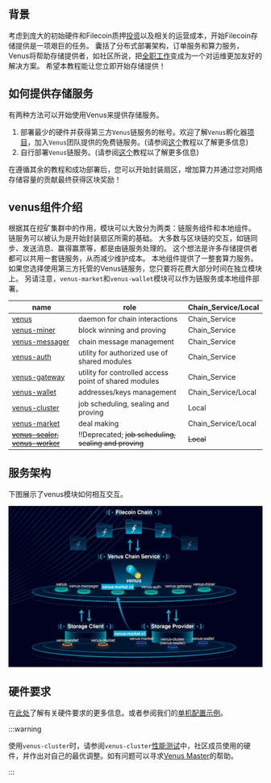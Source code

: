 ## 背景

考虑到庞大的初始硬件和Filecoin质押[投资](https://filscan.io/calculator)以及相关的运营成本，开始Filecoin存储提供是一项艰巨的任务。 囊括了分布式部署架构，订单服务和算力服务，Venus将帮助存储提供者，如社区所说，把[全职工作](https://filecoinproject.slack.com/archives/CEGN061C5/p1610810730117900?thread_ts=1610809298.116800&cid=CEGN061C5)变成为一个对运维更加友好的解决方案。 希望本教程能让您立即开始存储提供！

## 如何提供存储服务

有两种方法可以开始使用Venus来提供存储服务。

1. 部署最少的硬件并获得第三方`Venus`链服务的帐号。欢迎了解`Venus`孵化器[项目](https://venushub.io/zh/incubator/)，加入`Venus`团队提供的免费链服务。(请参阅[这个](join-a-cs.md)教程以了解更多信息)
2. 自行部署`Venus`链服务。(请参阅[这个](deploy-a-cs.md)教程以了解更多信息)

在遵循其余的教程和成功部署后，您可以开始封装扇区，增加算力并通过您对网络存储容量的贡献最终获得区块奖励！

## venus组件介绍

根据其在挖矿集群中的作用，模块可以大致分为两类：链服务组件和本地组件。 链服务可以被认为是开始封装扇区所需的基础。 大多数与区块链的交互，如链同步、发送消息、赢得赢票等，都是由链服务处理的。 这个想法是许多存储提供者都可以共用一套链服务，从而减少维护成本。 本地组件提供了一整套算力服务。如果您选择使用第三方托管的Venus链服务，您只要将花费大部分时间在独立模块上。 另请注意，`venus-market`和`venus-wallet`模块可以作为链服务或本地组件部署。

| name                                                         | role                                                  | Chain_Service/Local |
| ------------------------------------------------------------ | ----------------------------------------------------- | ------------------ |
| [venus](https://github.com/filecoin-project/venus)           | daemon for chain interactions                         | Chain_Service             |
| [venus-miner](https://github.com/filecoin-project/venus-miner) | block winning and proving                             | Chain_Service             |
| [venus-messager](https://github.com/filecoin-project/venus-messager) | chain message management                              | Chain_Service             |
| [venus-auth](https://github.com/filecoin-project/venus-auth) | utility for authorized use of shared modules          | Chain_Service             |
| [venus-gateway](https://github.com/ipfs-force-community/venus-gateway) | utility for controlled access point of shared modules | Chain_Service             |
| [venus-wallet](https://github.com/filecoin-project/venus-wallet) | addresses/keys management                             | Chain_Service/Local |
| [venus-cluster](https://github.com/ipfs-force-community/venus-cluster) | job scheduling, sealing and proving                   | Local        |
| [venus-market](https://github.com/filecoin-project/venus-market) | deal making                                           | Chain_Service/Local        |
| ~~[venus-sealer](https://github.com/filecoin-project/venus-sealer), [venus-worker](https://github.com/filecoin-project/venus-sealer)~~ | ‼️Deprecated; ~~job scheduling, sealing and proving~~                   | ~~Local~~        |

## 服务架构

下图展示了venus模块如何相互交互。

![venus-cluster](../../.vuepress/public/venus-arch.png)

## 硬件要求

在[此处](https://github.com/filecoin-project/community-china/discussions/18)了解有关硬件要求的更多信息。或者参阅我们的[单机配置示例](https://venus.filecoin.io/zh/operation/example-single-box.html)。

:::warning

使用`venus-cluster`时，请参阅`venus-cluster`[性能测试](https://mp.weixin.qq.com/s/AxEaV2iZT8-8jOKyMoFRvA)中，社区成员使用的硬件，并作出对自己的最优调整。如有问题可以寻求[Venus Master](https://venushub.io/master/)的帮助。

:::